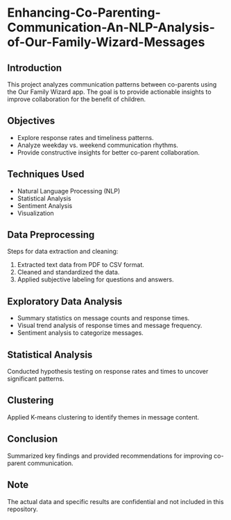 # Enhancing-Co-Parenting-Communication-An-NLP-Analysis-of-Our-Family-Wizard-Messages

## Introduction
This project analyzes communication patterns between co-parents using the Our Family Wizard app. The goal is to provide actionable insights to improve collaboration for the benefit of children.

## Objectives
- Explore response rates and timeliness patterns.
- Analyze weekday vs. weekend communication rhythms.
- Provide constructive insights for better co-parent collaboration.

## Techniques Used
- Natural Language Processing (NLP)
- Statistical Analysis
- Sentiment Analysis
- Visualization

## Data Preprocessing
Steps for data extraction and cleaning:
1. Extracted text data from PDF to CSV format.
2. Cleaned and standardized the data.
3. Applied subjective labeling for questions and answers.

## Exploratory Data Analysis
- Summary statistics on message counts and response times.
- Visual trend analysis of response times and message frequency.
- Sentiment analysis to categorize messages.

## Statistical Analysis
Conducted hypothesis testing on response rates and times to uncover significant patterns.

## Clustering
Applied K-means clustering to identify themes in message content.

## Conclusion
Summarized key findings and provided recommendations for improving co-parent communication.

## Note
The actual data and specific results are confidential and not included in this repository.
